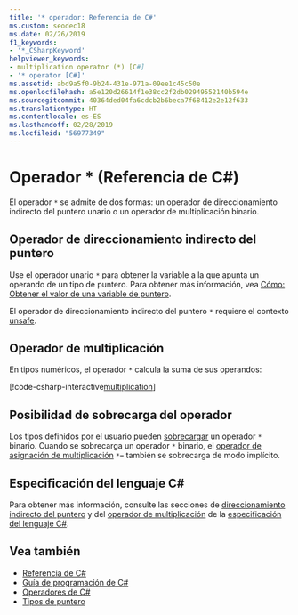 ```yaml
---
title: '* operador: Referencia de C#'
ms.custom: seodec18
ms.date: 02/26/2019
f1_keywords:
- '*_CSharpKeyword'
helpviewer_keywords:
- multiplication operator (*) [C#]
- '* operator [C#]'
ms.assetid: abd9a5f0-9b24-431e-971a-09ee1c45c50e
ms.openlocfilehash: a5e120d26614f1e38cc2f2db02949552140b594e
ms.sourcegitcommit: 40364ded04fa6cdcb2b6beca7f68412e2e12f633
ms.translationtype: HT
ms.contentlocale: es-ES
ms.lasthandoff: 02/28/2019
ms.locfileid: "56977349"
---
```

# <a name="-operator-c-reference"></a>Operador * (Referencia de C#)

El operador `*` se admite de dos formas: un operador de direccionamiento indirecto del puntero unario o un operador de multiplicación binario.

## <a name="pointer-indirection-operator"></a>Operador de direccionamiento indirecto del puntero

Use el operador unario `*` para obtener la variable a la que apunta un operando de un tipo de puntero. Para obtener más información, vea [Cómo: Obtener el valor de una variable de puntero](../../programming-guide/unsafe-code-pointers/how-to-obtain-the-value-of-a-pointer-variable.md).

El operador de direccionamiento indirecto del puntero `*` requiere el contexto [unsafe](../keywords/unsafe.md).

## <a name="multiplication-operator"></a>Operador de multiplicación

En tipos numéricos, el operador `*` calcula la suma de sus operandos:

[!code-csharp-interactive[multiplication](~/samples/snippets/csharp/language-reference/operators/MultiplicationExamples.cs#Multiply)]

## <a name="operator-overloadability"></a>Posibilidad de sobrecarga del operador

Los tipos definidos por el usuario pueden [sobrecargar](../keywords/operator.md) un operador `*` binario. Cuando se sobrecarga un operador `*` binario, el [operador de asignación de multiplicación](multiplication-assignment-operator.md) `*=` también se sobrecarga de modo implícito.

## <a name="c-language-specification"></a>Especificación del lenguaje C#

Para obtener más información, consulte las secciones de [direccionamiento indirecto del puntero](~/_csharplang/spec/unsafe-code.md#pointer-indirection) y del [operador de multiplicación](~/_csharplang/spec/expressions.md#multiplication-operator) de la [especificación del lenguaje C#](../language-specification/index.md).

## <a name="see-also"></a>Vea también

- [Referencia de C#](../index.md)
- [Guía de programación de C#](../../programming-guide/index.md)
- [Operadores de C#](index.md)
- [Tipos de puntero](../../programming-guide/unsafe-code-pointers/pointer-types.md)